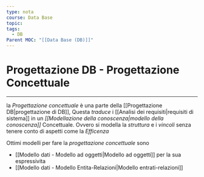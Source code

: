 ```yaml
---
type: nota
course: Data Base
topic: 
tags:
  - DB
Parent MOC: "[[Data Base (DB)]]"
---
```


# Progettazione DB - Progettazione Concettuale
---
la _Progettazione concettuale_ è una parte della [[Progettazione DB|progettazione di DB]], Questa _traduce_ i [[Analisi dei requisiti|requisiti di sistema]] in un _[[Modellazione della conoscenza|modello della conoscenza]]_ Concettuale. 
Ovvero si modella la _struttura_ e i _vincoli_  senza tenere conto di aspetti come la _Efficenza_

Ottimi modelli per fare la _progettazione concettuale_ sono 
- [[Modello dati - Modello ad oggetti|Modello ad oggetti]] per la sua espressivita
- [[Modello dati - Modello Entita-Relazioni|Modello entrati-relazioni]]

